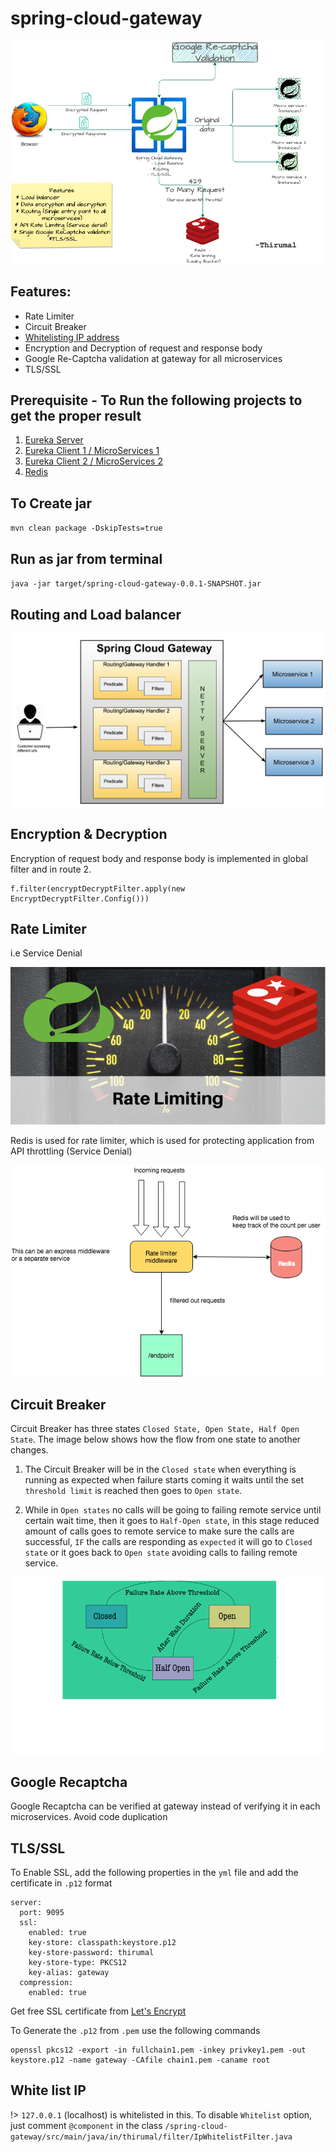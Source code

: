 # spring-cloud-gateway

![Gateway](./img/Gateway.drawio.png)


## Features:

* Rate Limiter
* Circuit Breaker
* [Whitelisting IP address](#White-list-IP)
* Encryption and Decryption of request and response body  
* Google Re-Captcha validation at gateway for all microservices
* TLS/SSL


## Prerequisite - To Run the following projects to get the proper result

1. [Eureka Server](https://github.com/M-Thirumal/eureka-server)
2. [Eureka Client 1 / MicroServices 1](https://github.com/M-Thirumal/eureka-client-2)
3. [Eureka Client 2 / MicroServices 2](https://github.com/M-Thirumal/eureka-client-1)
4. [Redis](https://m-thirumal.github.io/installation_guide/#/redis/install)

## To Create jar

 `mvn clean package -DskipTests=true`

## Run as jar from terminal

`java -jar target/spring-cloud-gateway-0.0.1-SNAPSHOT.jar`

## Routing and Load balancer

![Gateway Architecture](img/architecture.png)

## Encryption & Decryption

Encryption of request body and response body is implemented in global filter and in route 2.

```
f.filter(encryptDecryptFilter.apply(new EncryptDecryptFilter.Config()))
```

## Rate Limiter 

 i.e Service Denial

![SCG](img/scg.png)

Redis is used for rate limiter, which is used for protecting application from API throttling (Service Denial)

![Rate Limiter](img/rate_limiter.png)

## Circuit Breaker

Circuit Breaker has three states `Closed State, Open State, Half Open State`. The image below shows how the flow from one state to another changes.

  1. The Circuit Breaker will be in the `Closed state` when everything is running as expected when failure starts coming it waits until the set `threshold limit` is reached then goes to `Open state`.
  
  2. While in `Open states` no calls will be going to failing remote service until certain wait time, then it goes to `Half-Open state`, in this stage reduced amount of calls goes to remote service to make sure the calls are successful, `IF` the calls are responding as `expected` it will go to `Closed state` or it goes back to `Open state` avoiding calls to failing remote service.

![Circuit-Breaker](img/Circuit-Breaker.png)

## Google Recaptcha

Google Recaptcha can be verified at gateway instead of verifying it in each microservices. Avoid code duplication


## TLS/SSL

To Enable SSL, add the following properties in the `yml` file and add the certificate in `.p12` format

```
server:
  port: 9095
  ssl: 
    enabled: true
    key-store: classpath:keystore.p12
    key-store-password: thirumal
    key-store-type: PKCS12
    key-alias: gateway
  compression:
    enabled: true
```

Get free SSL certificate from [Let's Encrypt](https://github.com/m-thirumal/installation_guide/blob/master/docs/TLS/let's_encrypt.md)

To Generate the `.p12` from `.pem` use the following commands

```
openssl pkcs12 -export -in fullchain1.pem -inkey privkey1.pem -out keystore.p12 -name gateway -CAfile chain1.pem -caname root
```

## White list IP

!> `127.0.0.1` (localhost) is whitelisted in this. To disable `Whitelist` option, just comment `@component` in the class `/spring-cloud-gateway/src/main/java/in/thirumal/filter/IpWhitelistFilter.java`

